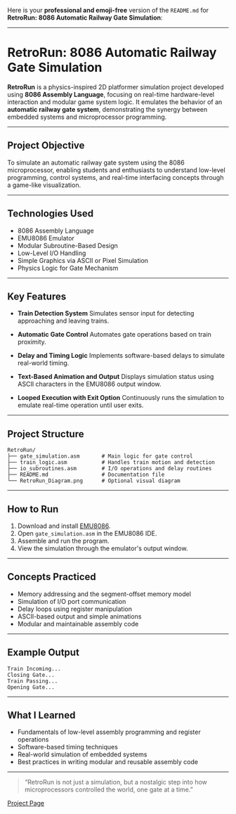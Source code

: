Here is your **professional and emoji-free** version of the `README.md` for **RetroRun: 8086 Automatic Railway Gate Simulation**:

---

# RetroRun: 8086 Automatic Railway Gate Simulation

**RetroRun** is a physics-inspired 2D platformer simulation project developed using **8086 Assembly Language**, focusing on real-time hardware-level interaction and modular game system logic. It emulates the behavior of an **automatic railway gate system**, demonstrating the synergy between embedded systems and microprocessor programming.

---

## Project Objective

To simulate an automatic railway gate system using the 8086 microprocessor, enabling students and enthusiasts to understand low-level programming, control systems, and real-time interfacing concepts through a game-like visualization.

---

## Technologies Used

* 8086 Assembly Language
* EMU8086 Emulator
* Modular Subroutine-Based Design
* Low-Level I/O Handling
* Simple Graphics via ASCII or Pixel Simulation
* Physics Logic for Gate Mechanism

---

## Key Features

* **Train Detection System**
  Simulates sensor input for detecting approaching and leaving trains.

* **Automatic Gate Control**
  Automates gate operations based on train proximity.

* **Delay and Timing Logic**
  Implements software-based delays to simulate real-world timing.

* **Text-Based Animation and Output**
  Displays simulation status using ASCII characters in the EMU8086 output window.

* **Looped Execution with Exit Option**
  Continuously runs the simulation to emulate real-time operation until user exits.

---

## Project Structure

```
RetroRun/
├── gate_simulation.asm       # Main logic for gate control
├── train_logic.asm           # Handles train motion and detection
├── io_subroutines.asm        # I/O operations and delay routines
├── README.md                 # Documentation file
└── RetroRun_Diagram.png      # Optional visual diagram
```

---

## How to Run

1. Download and install [EMU8086](https://emu8086-microprocessor-emulator.software.informer.com/).
2. Open `gate_simulation.asm` in the EMU8086 IDE.
3. Assemble and run the program.
4. View the simulation through the emulator's output window.

---

## Concepts Practiced

* Memory addressing and the segment-offset memory model
* Simulation of I/O port communication
* Delay loops using register manipulation
* ASCII-based output and simple animations
* Modular and maintainable assembly code

---

## Example Output

```
Train Incoming...
Closing Gate...
Train Passing...
Opening Gate...
```

---

## What I Learned

* Fundamentals of low-level assembly programming and register operations
* Software-based timing techniques
* Real-world simulation of embedded systems
* Best practices in writing modular and reusable assembly code

---

> “RetroRun is not just a simulation, but a nostalgic step into how microprocessors controlled the world, one gate at a time.”

[Project Page](https://arun-r-007.github.io/RetroRun-8086-RailwayGate/)




